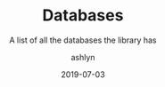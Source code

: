 ---
title: Databases
subtitle: A list of all the databases the library has
type: tutorial
topic: research
layout: default
author: ashlyn
modal-id: 6
date: 2019-07-03
img: emailBasics.jpg
thumbnail: 
fontAwesome: fas fa-book 
iconColor: googleRed2
htmlTitle: postHTML/databaseURL.html
alt: image-alt
project-date: July 2019
student: Upper School Students
pdf-title: 
description:

---